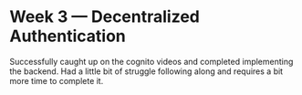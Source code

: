 # Week 3 — Decentralized Authentication

Successfully caught up on the cognito videos and completed implementing the backend.  Had a little bit of struggle following along and requires a bit more time to complete it.
